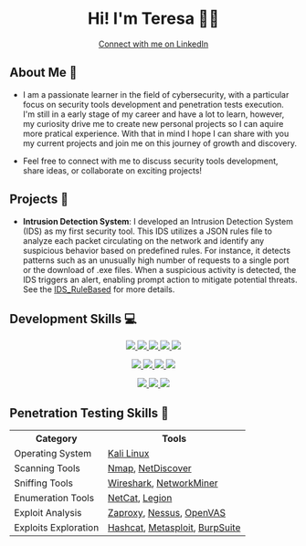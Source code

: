 <!DOCTYPE html>
<html>
<body>
  <div align="center">
    <h1>Hi! I'm Teresa 👩‍💻</h1>
    <a href="https://www.linkedin.com/in/teresa-sousa/" target="_blank" class="button button-pill button-primary">
      <span class="button-icon"><i class="fa fa-linkedin"></i></span>
      Connect with me on LinkedIn
    </a>
  </div>
</body>
</html>



## About Me 🔎

- I am a passionate learner in the field of cybersecurity, with a particular focus on security tools development and penetration tests execution. I'm still in a early stage of my career and have a lot to learn, however, my curiosity drive me to create new personal projects so I can aquire more pratical experience. With that in mind I hope I can share with you my current projects and join me on this journey of growth and discovery.

- Feel free to connect with me to discuss security tools development, share ideas, or collaborate on exciting projects!


## Projects 🚀

- **Intrusion Detection System**: I developed an Intrusion Detection System (IDS) as my first security tool. This IDS utilizes a JSON rules file to analyze each packet circulating on the network and identify any suspicious behavior based on predefined rules. For instance, it detects patterns such as an unusually high number of requests to a single port or the download of .exe files. When a suspicious activity is detected, the IDS triggers an alert, enabling prompt action to mitigate potential threats. See the [IDS_RuleBased](https://github.com/TeresaBrilha/IDS_RuleBased) for more details.

## Development Skills 💻

<p align="center">
  <a href="https://www.python.org/">
    <img src="https://skillicons.dev/icons?i=python" />
  </a>
  <a href="https://en.wikipedia.org/wiki/C">
    <img src="https://skillicons.dev/icons?i=c" />
  </a>
  <a href="https://docs.microsoft.com/en-us/dotnet/csharp/">
    <img src="https://skillicons.dev/icons?i=cs" />
  </a>
  <a href="https://www.java.com/">
    <img src="https://skillicons.dev/icons?i=java" />
  </a>
  <a href="https://developer.mozilla.org/en-US/docs/Web/JavaScript">
    <img src="https://skillicons.dev/icons?i=js" />
  </a>
</p>

<p align="center">
  <a href="https://dotnet.microsoft.com/">
    <img src="https://skillicons.dev/icons?i=dotnet" />
  </a>
  <a href="https://vuejs.org/">
    <img src="https://skillicons.dev/icons?i=vuejs" />
  </a>
  <a href="https://laravel.com/">
    <img src="https://skillicons.dev/icons?i=laravel" />
  </a>
  <a href="https://flutter.dev/">
    <img src="https://skillicons.dev/icons?i=flutter" />
  </a>
</p>

<p align="center">
  <a href="https://www.docker.com/">
    <img src="https://skillicons.dev/icons?i=docker" />
  </a>
  <a href="https://www.mysql.com/">
    <img src="https://skillicons.dev/icons?i=mysql" />
  </a>
  <a href="https://git-scm.com/">
    <img src="https://skillicons.dev/icons?i=git" />
  </a>
</p>

## Penetration Testing Skills 🔐

<div align="center">
  <table>
    <tr>
      <th>Category</th>
      <th>Tools</th>
    </tr>
    <tr>
      <td>Operating System</td>
      <td><a class="link" href="https://www.kali.org/">Kali Linux</a></td>
    </tr>
    <tr>
      <td>Scanning Tools</td>
      <td><a class="link" href="https://nmap.org/">Nmap</a>, <a class="link" href="https://www.kali.org/tools/netdiscover/#:~:text=Netdiscover%20is%20an%20active%2Fpassive,used%20on%20hub%2Fswitched%20networks.">NetDiscover</a></td>
    </tr>
    <tr>
      <td>Sniffing Tools</td>
      <td><a class="link" href="https://www.wireshark.org/">Wireshark</a>, <a class="link" href="https://www.netresec.com/?page=NetworkMiner">NetworkMiner</a></td>
    </tr>
    <tr>
      <td>Enumeration Tools</td>
      <td><a class="link" href="https://www.kali.org/tools/netcat/">NetCat</a>, <a class="link" href="https://www.kali.org/tools/legion/">Legion</a></td>
    </tr>
    <tr>
      <td>Exploit Analysis</td>
      <td><a class="link" href="https://www.zaproxy.org/">Zaproxy</a>, <a class="link" href="https://www.tenable.com/products/nessus-vulnerability-scanner">Nessus</a>, <a class="link" href="https://www.openvas.org/">OpenVAS</a></td>
    </tr>
    <tr>
      <td>Exploits Exploration</td>
      <td><a class="link" href="https://hashcat.net/hashcat/">Hashcat</a>, <a class="link" href="https://www.metasploit.com/">Metasploit</a>, <a class="link" href="https://portswigger.net/burp">BurpSuite</a></td>
    </tr>
  </table>
</div>









